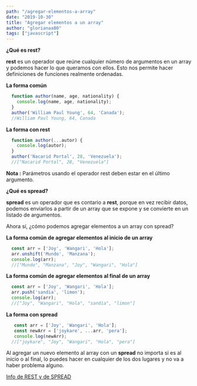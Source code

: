 ```yaml
---
path: "/agregar-elementos-a-array"
date: "2019-10-30"
title: "Agregar elementos a un array"
author: "glorianaa80"
tags: ["javascript"]
---
```


**¿Qué es rest?**

**rest** es un operador que reúne cualquier número de argumentos en un array y podemos hacer lo que queramos con ellos. Esto nos permite hacer definiciones de funciones realmente ordenadas.

**La forma común**

```javascript
  function author(name, age, nationality) {
    console.log(name, age, nationality);
  }
  author('William Paul Young', 64, 'Canada');
  //William Paul Young, 64, Canada
```

**La forma con rest**

```javascript
  function author(...autor) {
    console.log(autor);
  }
  author('Nacarid Portal', 28, 'Venezuela');
  //["Nacarid Portal", 28, "Venezuela"]
```
**Nota :**
Par&aacute;metros usando el operador rest deben estar en el último argumento.

**¿Qué es spread?**

**spread** es un operador que es contario a **rest**, porque en vez recibir datos, podemos enviarlos a partir de un array que se expone y se convierte en un listado de argumentos.

Ahora sí, ¿cómo podemos agregar elementos a un array con spread?

**La forma común de agregar elementos al inicio de un array**

```javascript
  const arr = ['Joy', 'Wangari', 'Hola'];
  arr.unshift('Mundo', 'Manzana');
  console.log(arr);
  //["Mundo", "Manzana", "Joy", "Wangari", "Hola"]
```

**La forma común de agregar elementos al final de un array**
```javascript
  const arr = ['Joy', 'Wangari', 'Hola'];
  arr.push('sandia', 'limon');
  console.log(arr);
  //["Joy", "Wangari", "Hola", "sandia", "limon"]
```

**La forma con spread**

```javascript
   const arr = ['Joy', 'Wangari', 'Hola'];
   const newArr = ['joykare', ...arr, 'pera'];
   console.log(newArr);
  //["joykare", "Joy", "Wangari", "Hola", "pera"]
```
Al agregar un nuevo elemento al array con un **spread** no importa si es al inicio o al final, lo puedes hacer en cualquier de los dos lugares y no va a haber problema alguno.

[Info de REST y de SPREAD](https://scotch.io/bar-talk/javascripts-three-dots-spread-vs-rest-operators543)